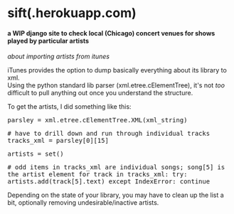 # sift(.herokuapp.com)
#### a WIP django site to check local (Chicago) concert venues for shows played by particular artists


<i>about importing artists from itunes</i>

iTunes provides the option to dump basically everything about its library to xml.  
Using the python standard lib parser (xml.etree.cElementTree), it's not <i>too</i> difficult to pull anything out once you understand the structure.

To get the artists, I did something like this:

<tt>
parsley = xml.etree.cElementTree.XML(xml_string)

\# have to drill down and run through individual tracks
tracks_xml = parsley[0][15]

artists = set()

\# odd items in tracks_xml are individual songs; song[5] is the artist element
for track in tracks_xml:
    try:
        artists.add(track[5].text)
    except IndexError:
        continue
</tt>

Depending on the state of your library, you may have to clean up the list a bit, optionally removing undesirable/inactive artists.

